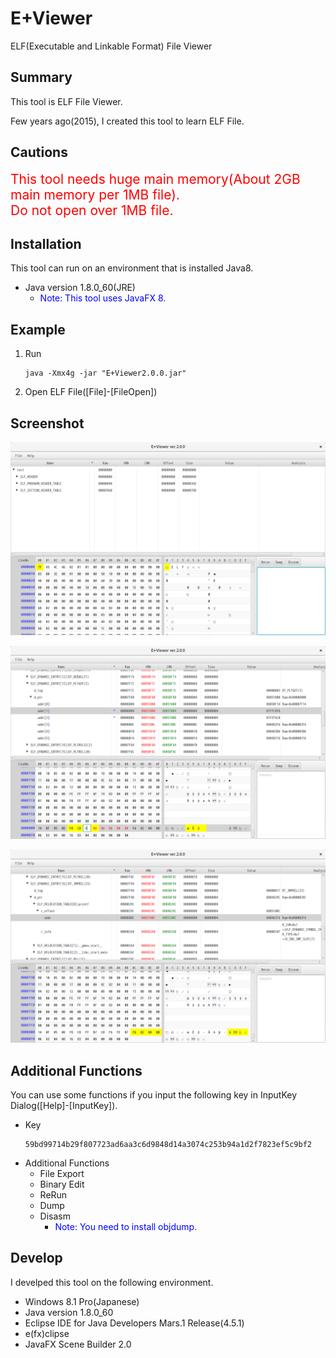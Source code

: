# E+Viewer

ELF(Executable and Linkable Format) File Viewer


## Summary

This tool is ELF File Viewer.

Few years ago(2015), I created this tool to learn ELF File.


## Cautions

<font style="color:red;font-size:150%">
This tool needs huge main memory(About 2GB main memory per 1MB file).<br>
Do not open over 1MB file.<br>
</font>


## Installation

This tool can run on an environment that is installed Java8.

- Java version 1.8.0_60(JRE)
    - <font style="color:blue">Note: This tool uses JavaFX 8.</font>


## Example
1. Run
    ```
    java -Xmx4g -jar "E+Viewer2.0.0.jar"
    ```
1. Open ELF File([File]-[FileOpen])


## Screenshot

![001.png](./image/001.png)

![002.png](./image/002.png)

![003.png](./image/003.png)


## Additional Functions

You can use some functions if you input the following key in InputKey Dialog([Help]-[InputKey]).

- Key
    ```
    59bd99714b29f807723ad6aa3c6d9848d14a3074c253b94a1d2f7823ef5c9bf2
    ```
- Additional Functions
    - File Export
    - Binary Edit
    - ReRun
    - Dump
    - Disasm
        - <font style="color:blue">Note: You need to install objdump.</font>


## Develop

I develped this tool on the following environment.

- Windows 8.1 Pro(Japanese)
- Java version 1.8.0_60
- Eclipse IDE for Java Developers Mars.1 Release(4.5.1)
- e(fx)clipse
- JavaFX Scene Builder 2.0
